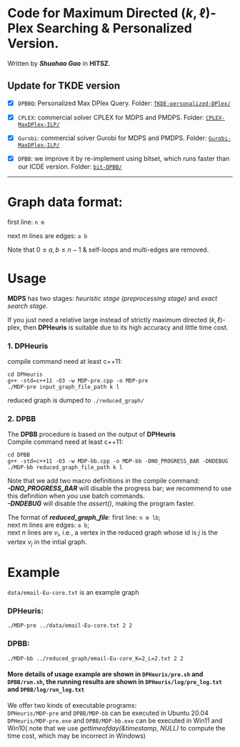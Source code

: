 # Code for Maximum Directed $(k,\ell)$-Plex Searching & Personalized Version.

Written by ***Shuohao Gao*** in **HITSZ**.

## Update for TKDE version
- [x] `DPBBQ`: Personalized Max DPlex Query. Folder: [`TKDE-personalized-DPlex/`](./TKDE-personalized-DPlex/)
- [x] `CPLEX`: commercial solver CPLEX for MDPS and PMDPS. Folder: [`CPLEX-MaxDPlex-ILP/`](./CPLEX-MaxDPlex-ILP/)
- [x] `Gurobi`: commercial solver Gurobi for MDPS and PMDPS. Folder: [`Gurobi-MaxDPlex-ILP/`](./Gurobi-MaxDPlex-ILP/)
- [x] `DPBB`: we improve it by re-implement using bitset, which runs faster than our ICDE version. Folder: [`bit-DPBB/`](./bit-DPBB/)



---

# Graph data format:
first line: 
```n m```

next $m$ lines are edges: ```a b```

Note that  $0 \leq a,b \leq n-1$ & self-loops and multi-edges are removed.

# Usage
**MDPS** has two stages: *heuristic stage (preprocessing stage)* and *exact search stage*.

If you just need a relative large instead of strictly maximum directed $(k,\ell)$-plex, then **DPHeuris** is suitable due to its high accuracy and little time cost.

### 1. DPHeuris
compile command need at least c++11:
```
cd DPHeuris
g++ -std=c++11 -O3 -w MDP-pre.cpp -o MDP-pre
./MDP-pre input_graph_file_path k l
```
reduced graph is dumped to ```./reduced_graph/```

### 2. DPBB
The **DPBB** procedure is based on the output of **DPHeuris**\
Compile command need at least c++11:
```
cd DPBB
g++ -std=c++11 -O3 -w MDP-bb.cpp -o MDP-bb -DNO_PROGRESS_BAR -DNDEBUG
./MDP-bb reduced_graph_file_path k l
```
Note that we add two macro definitions in the compile command: \
***-DNO_PROGRESS_BAR*** will disable the progress bar; we recommend to use this definition when you use batch commands. \
***-DNDEBUG*** will disable the *assert()*, making the program faster.

The format of ***reduced_graph_file***:
first line: ```n m lb```;\
next $m$ lines are edges: ```a b```;\
next $n$ lines are $v_i$, i.e., a vertex in the reduced graph whose id is $j$ is the vertex $v_j$ in the intial graph.


# Example
```data/email-Eu-core.txt``` is an example graph

### DPHeuris:
```
./MDP-pre ../data/email-Eu-core.txt 2 2
```
### DPBB:
```
./MDP-bb ../reduced_graph/email-Eu-core_K=2_L=2.txt 2 2
```
#### More details of usage example are shown in ```DPHeuris/pre.sh``` and ```DPBB/run.sh```, the running results are shown in ```DPHeuris/log/pre_log.txt``` and ```DPBB/log/run_log.txt```

We offer two kinds of executable programs:\
```DPHeuris/MDP-pre``` and ```DPBB/MDP-bb``` can be executed in Ubuntu 20.04\
```DPHeuris/MDP-pre.exe``` and ```DPBB/MDP-bb.exe``` can be executed in Win11 and Win10( note that we use *gettimeofday(&timestamp, NULL)* to compute the time cost, which may be incorrect in Windows)
